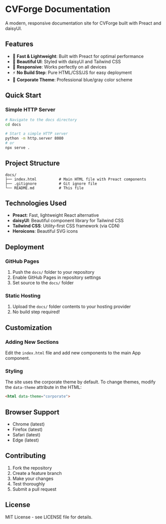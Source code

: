 # CVForge Documentation

A modern, responsive documentation site for CVForge built with Preact and daisyUI.

## Features

- 🚀 **Fast & Lightweight**: Built with Preact for optimal performance
- 🎨 **Beautiful UI**: Styled with daisyUI and Tailwind CSS
- 📱 **Responsive**: Works perfectly on all devices
- ⚡ **No Build Step**: Pure HTML/CSS/JS for easy deployment
- 🏢 **Corporate Theme**: Professional blue/gray color scheme

## Quick Start

### Simple HTTP Server
```bash
# Navigate to the docs directory
cd docs

# Start a simple HTTP server
python -m http.server 8080
# or
npx serve .
```

## Project Structure

```
docs/
├── index.html          # Main HTML file with Preact components
├── .gitignore          # Git ignore file
└── README.md           # This file
```

## Technologies Used

- **Preact**: Fast, lightweight React alternative
- **daisyUI**: Beautiful component library for Tailwind CSS
- **Tailwind CSS**: Utility-first CSS framework (via CDN)
- **Heroicons**: Beautiful SVG icons

## Deployment

### GitHub Pages
1. Push the `docs/` folder to your repository
2. Enable GitHub Pages in repository settings
3. Set source to the `docs/` folder

### Static Hosting
1. Upload the `docs/` folder contents to your hosting provider
2. No build step required!

## Customization

### Adding New Sections
Edit the `index.html` file and add new components to the main App component.

### Styling
The site uses the corporate theme by default. To change themes, modify the `data-theme` attribute in the HTML:

```html
<html data-theme="corporate">
```

## Browser Support

- Chrome (latest)
- Firefox (latest)
- Safari (latest)
- Edge (latest)

## Contributing

1. Fork the repository
2. Create a feature branch
3. Make your changes
4. Test thoroughly
5. Submit a pull request

## License

MIT License - see LICENSE file for details.

